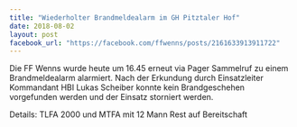 ```yaml
---
title: "Wiederholter Brandmeldealarm im GH Pitztaler Hof"
date: 2018-08-02
layout: post
facebook_url: "https://facebook.com/ffwenns/posts/2161633913911722"
---
```


Die FF Wenns wurde heute um 16.45 erneut via Pager Sammelruf zu einem Brandmeldealarm alarmiert.
Nach der Erkundung durch Einsatzleiter Kommandant HBI Lukas Scheiber konnte kein Brandgeschehen vorgefunden werden und der Einsatz storniert werden.

Details:
TLFA 2000 und MTFA mit 12 Mann
Rest auf Bereitschaft